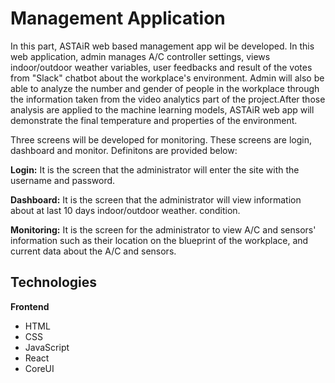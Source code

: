 # Management Application

In this part, ASTAiR web based management app wil be developed. In this web application, admin manages A/C controller settings, views indoor/outdoor weather variables, user feedbacks and result of the votes from  "Slack" chatbot about the workplace's environment. Admin will also be able to analyze the number and gender of people in the workplace through the information taken from the video analytics part of the project.After those analysis are applied to the machine learning models, ASTAiR web app will demonstrate the final temperature and properties of the environment.

Three screens will be developed for monitoring. These screens are login, dashboard and monitor. Definitons are provided below:

**Login:** It is the screen that the administrator will enter the site  with the username and password.

**Dashboard:** It is the screen that the administrator will view information about at last 10 days indoor/outdoor weather. condition.

**Monitoring:** It is the screen for the administrator to view A/C and sensors' information such as their location on the blueprint of the workplace, and current data about the A/C and sensors.

**Technologies**
---
**Frontend**
  - HTML
  - CSS
  - JavaScript
  - React
  - CoreUI
